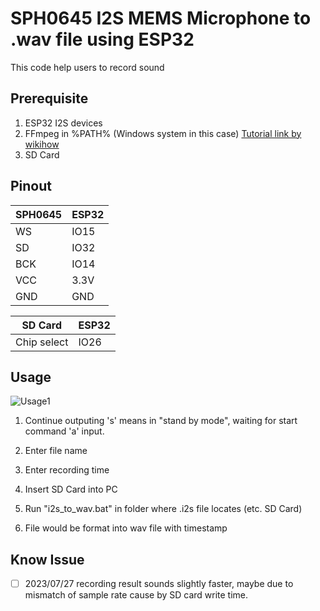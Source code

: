 # SPH0645 I2S MEMS Microphone to .wav file using ESP32

This code help users to record sound

## Prerequisite

1. ESP32 I2S devices 
2. FFmpeg in %PATH% (Windows system in this case) [Tutorial link by wikihow](https://www.wikihow.com/Install-FFmpeg-on-Windows)
3. SD Card

## Pinout

|SPH0645|ESP32|
|-------|-----|
|WS     |IO15 |
|SD     |IO32 |
|BCK    |IO14 |
|VCC    |3.3V |
|GND    |GND  |

|SD Card|ESP32|
|-------|-----|
|Chip select     |IO26 |

## Usage

![Usage1](../I2S_MIC_recorder/picture/usage_1.png)

1. Continue outputing 's' means in "stand by mode", waiting for start command 'a' input.

2. Enter file name

3. Enter recording time

4. Insert SD Card into PC

5. Run "i2s_to_wav.bat" in folder where .i2s file locates (etc. SD Card)

6. File would be format into wav file with timestamp

## Know Issue

- [ ] 2023/07/27 recording result sounds slightly faster, maybe due to mismatch of sample rate cause by SD card write time. 